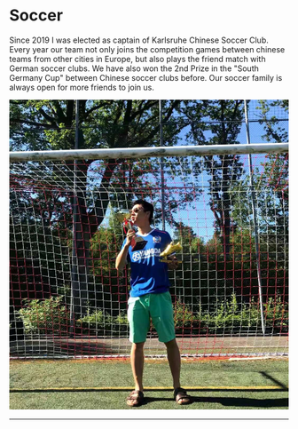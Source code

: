 
Soccer
===============
Since 2019 I was elected as captain of Karlsruhe Chinese Soccer Club. Every year our team not only joins the competition games between chinese teams from other cities in Europe, but also plays the friend match with German soccer clubs. We have also won the 2nd Prize in the  "South Germany Cup" between Chinese soccer clubs before. Our soccer family is always open for more friends to join us.

![alternative text for search engines](https://github.com/GelinWang07/personalPage/blob/main/static/media/soccer1.jpg)
***
